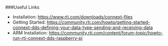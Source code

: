 ###Useful Links
- Installation: https://www.rti.com/downloads/connext-files
- Getting Started: https://community.rti.com/howto/getting-started-connext-dds-defining-your-data-type-sending-and-receiving-data
- ARM Installation: https://community.rti.com/content/forum-topic/howto-run-rti-connext-dds-raspberry-pi

